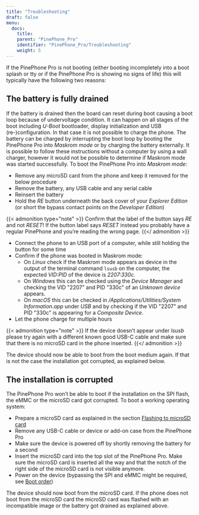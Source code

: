 ```yaml
---
title: "Troubleshooting"
draft: false
menu:
  docs:
    title:
    parent: "PinePhone_Pro"
    identifier: "PinePhone_Pro/Troubleshooting"
    weight: 5
---
```


If the PinePhone Pro is not booting (either booting incompletely into a boot splash or tty or if the PinePhone Pro is showing no signs of life) this will typically have the following two reasons:

## The battery is fully drained

If the battery is drained then the board can reset during boot causing a boot loop because of undervoltage condition. It can happen on all stages of the boot including _U-Boot_ bootloader, display initialization and USB (re-)configuration. In that case it is not possible to charge the phone. The battery can be charged by interrupting the boot loop by booting the PinePhone Pro into _Maskrom mode_ or by charging the battery externally. It is possible to follow these instructions without a computer by using a wall charger, however it would not be possible to determine if Maskrom mode was started successfully. To boot the PinePhone Pro into _Maskrom mode_:

* Remove any microSD card from the phone and keep it removed for the below procedure
* Remove the battery, any USB cable and any serial cable
* Reinsert the battery
* Hold the _RE_ button underneath the back cover of your _Explorer Edition_ (or short the bypass contact points on the _Developer Edition_)

{{< admonition type="note" >}}
 Confirm that the label of the button says _RE_ and not _RESET_! If the button label says _RESET_ instead you probably have a regular PinePhone and you’re reading the wrong page.
{{</ admonition >}}

* Connect the phone to an USB port of a computer, while still holding the button for some time
* Confirm if the phone was booted in Maskrom mode:
  * On _Linux_ check if the Maskrom mode appears as device in the output of the terminal command `lsusb` on the computer, the expected _VID:PID_ of the device is _2207:330c_.
  * On _Windows_ this can be checked using the _Device Manager_ and checking the VID "2207" and PID "330c" of an _Unknown device_ appears.
  * On _macOS_ this can be checked in _/Applications/Utilities/System Information.app_ under _USB_ and by checking if the VID "2207" and PID "330c" is appearing for a _Composite Device_.
* Let the phone charge for multiple hours

{{< admonition type="note" >}}
 If the device doesn’t appear under _lsusb_ please try again with a different known good USB-C cable and make sure that there is no microSD card in the phone inserted.
{{</ admonition >}}

The device should now be able to boot from the boot medium again. If that is not the case the installation got corrupted, as explained below.

## The installation is corrupted

The PinePhone Pro won’t be able to boot if the installation on the SPI flash, the eMMC or the microSD card got corrupted. To boot a working operating system:

* Prepare a microSD card as explained in the section [Flashing to microSD card](/documentation/PinePhone_Pro/Installing_a_different_operating_system)
* Remove any USB-C cable or device or add-on case from the PinePhone Pro
* Make sure the device is powered off by shortly removing the battery for a second
* Insert the microSD card into the top slot of the PinePhone Pro. Make sure the microSD card is inserted all the way and that the notch of the right side of the microSD card is not visible anymore.
* Power on the device (bypassing the SPI and eMMC might be required, see [Boot order](/documentation/PinePhone_Pro/Software/Boot_order))

The device should now boot from the microSD card. If the phone does not boot from the microSD card the microSD card was flashed with an incompatible image or the battery got drained as explained above.
